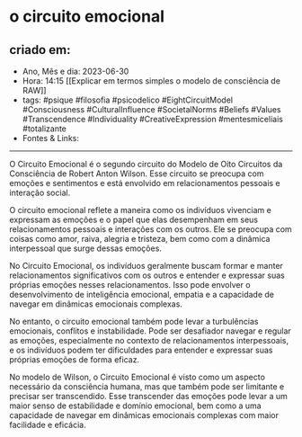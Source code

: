 # o circuito emocional

## criado em: 
-  Ano, Mês e dia: 2023-06-30
- Hora: 14:15
[[Explicar em termos simples o modelo de consciência de RAW]]
- tags: #psique #filosofia #psicodelico #EightCircuitModel #Consciousness #CulturalInfluence #SocietalNorms #Beliefs #Values #Transcendence #Individuality #CreativeExpression #mentesmiceliais #totalizante 
- Fontes & Links: 
---

O Circuito Emocional é o segundo circuito do Modelo de Oito Circuitos da Consciência de Robert Anton Wilson. Esse circuito se preocupa com emoções e sentimentos e está envolvido em relacionamentos pessoais e interação social.

O circuito emocional reflete a maneira como os indivíduos vivenciam e expressam as emoções e o papel que elas desempenham em seus relacionamentos pessoais e interações com os outros. Ele se preocupa com coisas como amor, raiva, alegria e tristeza, bem como com a dinâmica interpessoal que surge dessas emoções.

No Circuito Emocional, os indivíduos geralmente buscam formar e manter relacionamentos significativos com os outros e entender e expressar suas próprias emoções nesses relacionamentos. Isso pode envolver o desenvolvimento de inteligência emocional, empatia e a capacidade de navegar em dinâmicas emocionais complexas.

No entanto, o circuito emocional também pode levar a turbulências emocionais, conflitos e instabilidade. Pode ser desafiador navegar e regular as emoções, especialmente no contexto de relacionamentos interpessoais, e os indivíduos podem ter dificuldades para entender e expressar suas próprias emoções de forma eficaz.

No modelo de Wilson, o Circuito Emocional é visto como um aspecto necessário da consciência humana, mas que também pode ser limitante e precisar ser transcendido. Esse transcender das emoções pode levar a um maior senso de estabilidade e domínio emocional, bem como a uma capacidade de navegar em dinâmicas emocionais complexas com maior facilidade e eficácia.
